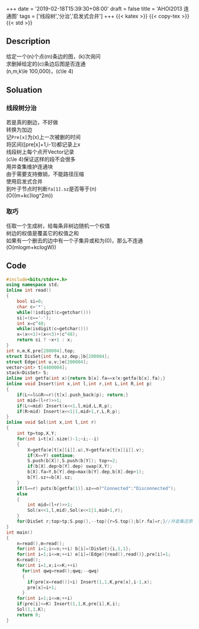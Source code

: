 +++
date = '2019-02-18T15:39:30+08:00'
draft = false
title = 'AHOI2013 连通图'
tags = ['线段树','分治','启发式合并']
+++
{{< katex >}} {{< copy-tex >}} {{< std >}}
## Description
给定一个\(n\)个点\(m\)条边的图，\(k\)次询问 \
求删掉给定的\(c\)条边后图是否连通 \
\(n,m,k\le 100,000\)，\(c\le 4\)
## Soluation
### 线段树分治
若是真的删边，不好做 \
转换为加边 \
记`Pre[x]`为\(x\)上一次被删的时间 \
将区间\([pre[x]+1,i-1]\)都记录上x \
线段树上每个点开Vector记录 \
\(c\le 4\)保证这样的段不会很多 \
用并查集维护连通块 \
由于需要支持撤销，不能路径压缩 \
使用启发式合并 \
到叶子节点时判断`fa[1].sz`是否等于\(n\) \
\(O((m+kc)log^2m)\)
### 取巧
任取一个生成树，给每条非树边随机一个权值 \
树边的权值是覆盖它的权值之和 \
如果有一个删去的边中有一个子集异或和为\(0\)，那么不连通 \
\(O(mlogm+kclogW)\)
## Code
```cpp
#include<bits/stdc++.h>
using namespace std;
inline int read()
{
    bool si=0;
    char c='*';
    while(!isdigit(c=getchar()))
    si|=(c=='-');
    int x=c^48;
    while(isdigit(c=getchar()))
    x=(x<<1)+(x<<3)+(c^48);
    return si ? ~x+1 : x;
}
int n,m,K,pre[200004],top;
struct DisSet{int fa,sz,dep;}b[200004];
struct Edge{int u,v;}e[200004];
vector<int> t[4400004];
stack<DisSet> S;
inline int getfa(int x){return b[x].fa==x?x:getfa(b[x].fa);}
inline void Insert(int x,int l,int r,int L,int R,int p)
{
    if(L<=l&&R>=r){t[x].push_back(p); return;}
    int mid=(l+r)>>1;
    if(L<=mid) Insert(x<<1,l,mid,L,R,p);
    if(R>mid) Insert(x<<1|1,mid+1,r,L,R,p);
}
inline void Sol(int x,int l,int r)
{
    int tp=top,X,Y;
    for(int i=t[x].size()-1;~i;--i)
    {
        X=getfa(e[t[x][i]].u),Y=getfa(e[t[x][i]].v);
        if(X==Y) continue;
        S.push(b[X]),S.push(b[Y]); top+=2;
        if(b[X].dep>b[Y].dep) swap(X,Y);
        b[X].fa=Y,b[Y].dep=max(b[Y].dep,b[X].dep+1);
        b[Y].sz+=b[X].sz;
    }
    if(l==r) puts(b[getfa(1)].sz==n?"Connected":"Disconnected");
    else
    {
        int mid=(l+r)>>1;
        Sol(x<<1,l,mid),Sol(x<<1|1,mid+1,r);
    }
    for(DisSet r;top>tp;S.pop(),--top){r=S.top();b[r.fa]=r;}//并查集还原
}
int main()
{
    n=read(),m=read();
    for(int i=1;i<=n;++i) b[i]=(DisSet){i,1,1};
    for(int i=1;i<=m;++i) e[i]=(Edge){read(),read()},pre[i]=1;
    K=read();
    for(int i=1,x;i<=K;++i)
      for(int qwq=read();qwq;--qwq)
      {
        if(pre[x=read()]<i) Insert(1,1,K,pre[x],i-1,x);
        pre[x]=i+1;
      }
    for(int i=1;i<=m;++i)
    if(pre[i]<=K) Insert(1,1,K,pre[i],K,i);
    Sol(1,1,K);
    return 0;
}
```